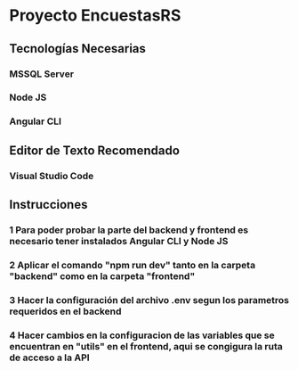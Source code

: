 # Proyecto EncuestasRS

## Tecnologías Necesarias
### MSSQL Server
### Node JS
### Angular CLI

## Editor de Texto Recomendado
### Visual Studio Code

## Instrucciones
### 1 Para poder probar la parte del backend y frontend es necesario tener instalados Angular CLI y Node JS
### 2 Aplicar el comando "npm run dev" tanto en la carpeta "backend" como en la carpeta "frontend"
### 3 Hacer la configuración del archivo .env segun los parametros requeridos en el backend
### 4 Hacer cambios en la configuracion de las variables que se encuentran en "utils" en el frontend, aqui se congigura la ruta de acceso a la API

